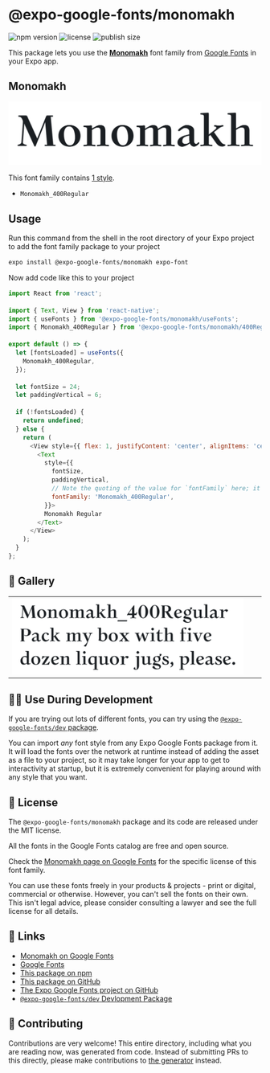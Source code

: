 # @expo-google-fonts/monomakh

![npm version](https://flat.badgen.net/npm/v/@expo-google-fonts/monomakh)
![license](https://flat.badgen.net/github/license/expo/google-fonts)
![publish size](https://flat.badgen.net/packagephobia/install/@expo-google-fonts/monomakh)

This package lets you use the [**Monomakh**](https://fonts.google.com/specimen/Monomakh) font family from [Google Fonts](https://fonts.google.com/) in your Expo app.

## Monomakh

![Monomakh](./font-family.png)

This font family contains [1 style](#-gallery).

- `Monomakh_400Regular`

## Usage

Run this command from the shell in the root directory of your Expo project to add the font family package to your project
```sh
expo install @expo-google-fonts/monomakh expo-font
```

Now add code like this to your project
```js
import React from 'react';

import { Text, View } from 'react-native';
import { useFonts } from '@expo-google-fonts/monomakh/useFonts';
import { Monomakh_400Regular } from '@expo-google-fonts/monomakh/400Regular';

export default () => {
  let [fontsLoaded] = useFonts({
    Monomakh_400Regular,
  });

  let fontSize = 24;
  let paddingVertical = 6;

  if (!fontsLoaded) {
    return undefined;
  } else {
    return (
      <View style={{ flex: 1, justifyContent: 'center', alignItems: 'center' }}>
        <Text
          style={{
            fontSize,
            paddingVertical,
            // Note the quoting of the value for `fontFamily` here; it expects a string!
            fontFamily: 'Monomakh_400Regular',
          }}>
          Monomakh Regular
        </Text>
      </View>
    );
  }
};

```

## 🔡 Gallery


||||
|-|-|-|
|![Monomakh_400Regular](.//400Regular/Monomakh_400Regular.ttf.png)||||


## 👩‍💻 Use During Development

If you are trying out lots of different fonts, you can try using the [`@expo-google-fonts/dev` package](https://github.com/expo/google-fonts/tree/master/font-packages/dev#readme).

You can import *any* font style from any Expo Google Fonts package from it. It will load the fonts
over the network at runtime instead of adding the asset as a file to your project, so it may take longer
for your app to get to interactivity at startup, but it is extremely convenient
for playing around with any style that you want.

## 📖 License

The `@expo-google-fonts/monomakh` package and its code are released under the MIT license.

All the fonts in the Google Fonts catalog are free and open source.

Check the [Monomakh page on Google Fonts](https://fonts.google.com/specimen/Monomakh) for the specific license of this font family.

You can use these fonts freely in your products & projects - print or digital, commercial or otherwise. However, you can't sell the fonts on their own. This isn't legal advice, please consider consulting a lawyer and see the full license for all details.

## 🔗 Links

- [Monomakh on Google Fonts](https://fonts.google.com/specimen/Monomakh)
- [Google Fonts](https://fonts.google.com/)
- [This package on npm](https://www.npmjs.com/package/@expo-google-fonts/monomakh)
- [This package on GitHub](https://github.com/expo/google-fonts/tree/master/font-packages/monomakh)
- [The Expo Google Fonts project on GitHub](https://github.com/expo/google-fonts)
- [`@expo-google-fonts/dev` Devlopment Package](https://github.com/expo/google-fonts/tree/master/font-packages/dev)

## 🤝 Contributing

Contributions are very welcome! This entire directory, including what you are reading now, was generated from code. Instead of submitting PRs to this directly, please make contributions to [the generator](https://github.com/expo/google-fonts/tree/master/packages/generator) instead.
